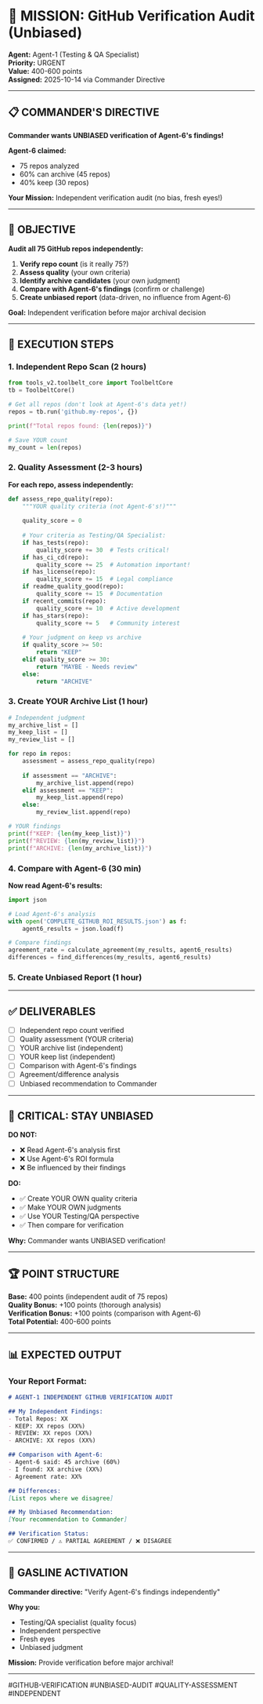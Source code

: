 # 🎯 MISSION: GitHub Verification Audit (Unbiased)

**Agent:** Agent-1 (Testing & QA Specialist)  
**Priority:** URGENT  
**Value:** 400-600 points  
**Assigned:** 2025-10-14 via Commander Directive

---

## 📋 **COMMANDER'S DIRECTIVE**

**Commander wants UNBIASED verification of Agent-6's findings!**

**Agent-6 claimed:**
- 75 repos analyzed
- 60% can archive (45 repos)
- 40% keep (30 repos)

**Your Mission:** Independent verification audit (no bias, fresh eyes!)

---

## 🎯 **OBJECTIVE**

**Audit all 75 GitHub repos independently:**

1. **Verify repo count** (is it really 75?)
2. **Assess quality** (your own criteria)
3. **Identify archive candidates** (your own judgment)
4. **Compare with Agent-6's findings** (confirm or challenge)
5. **Create unbiased report** (data-driven, no influence from Agent-6)

**Goal:** Independent verification before major archival decision

---

## 📝 **EXECUTION STEPS**

### **1. Independent Repo Scan (2 hours)**

```python
from tools_v2.toolbelt_core import ToolbeltCore
tb = ToolbeltCore()

# Get all repos (don't look at Agent-6's data yet!)
repos = tb.run('github.my-repos', {})

print(f"Total repos found: {len(repos)}")

# Save YOUR count
my_count = len(repos)
```

### **2. Quality Assessment (2-3 hours)**

**For each repo, assess independently:**

```python
def assess_repo_quality(repo):
    """YOUR quality criteria (not Agent-6's!)"""
    
    quality_score = 0
    
    # Your criteria as Testing/QA Specialist:
    if has_tests(repo):
        quality_score += 30  # Tests critical!
    if has_ci_cd(repo):
        quality_score += 25  # Automation important!
    if has_license(repo):
        quality_score += 15  # Legal compliance
    if readme_quality_good(repo):
        quality_score += 15  # Documentation
    if recent_commits(repo):
        quality_score += 10  # Active development
    if has_stars(repo):
        quality_score += 5   # Community interest
    
    # Your judgment on keep vs archive
    if quality_score >= 50:
        return "KEEP"
    elif quality_score >= 30:
        return "MAYBE - Needs review"
    else:
        return "ARCHIVE"
```

### **3. Create YOUR Archive List (1 hour)**

```python
# Independent judgment
my_archive_list = []
my_keep_list = []
my_review_list = []

for repo in repos:
    assessment = assess_repo_quality(repo)
    
    if assessment == "ARCHIVE":
        my_archive_list.append(repo)
    elif assessment == "KEEP":
        my_keep_list.append(repo)
    else:
        my_review_list.append(repo)

# YOUR findings
print(f"KEEP: {len(my_keep_list)}")
print(f"REVIEW: {len(my_review_list)}")
print(f"ARCHIVE: {len(my_archive_list)}")
```

### **4. Compare with Agent-6 (30 min)**

**Now read Agent-6's results:**

```python
import json

# Load Agent-6's analysis
with open('COMPLETE_GITHUB_ROI_RESULTS.json') as f:
    agent6_results = json.load(f)

# Compare findings
agreement_rate = calculate_agreement(my_results, agent6_results)
differences = find_differences(my_results, agent6_results)
```

### **5. Create Unbiased Report (1 hour)**

---

## ✅ **DELIVERABLES**

- [ ] Independent repo count verified
- [ ] Quality assessment (YOUR criteria)
- [ ] YOUR archive list (independent)
- [ ] YOUR keep list (independent)
- [ ] Comparison with Agent-6's findings
- [ ] Agreement/difference analysis
- [ ] Unbiased recommendation to Commander

---

## 🎯 **CRITICAL: STAY UNBIASED**

**DO NOT:**
- ❌ Read Agent-6's analysis first
- ❌ Use Agent-6's ROI formula
- ❌ Be influenced by their findings

**DO:**
- ✅ Create YOUR OWN quality criteria
- ✅ Make YOUR OWN judgments
- ✅ Use YOUR Testing/QA perspective
- ✅ Then compare for verification

**Why:** Commander wants UNBIASED verification!

---

## 🏆 **POINT STRUCTURE**

**Base:** 400 points (independent audit of 75 repos)  
**Quality Bonus:** +100 points (thorough analysis)  
**Verification Bonus:** +100 points (comparison with Agent-6)  
**Total Potential:** 400-600 points

---

## 📊 **EXPECTED OUTPUT**

### **Your Report Format:**

```markdown
# AGENT-1 INDEPENDENT GITHUB VERIFICATION AUDIT

## My Independent Findings:
- Total Repos: XX
- KEEP: XX repos (XX%)
- REVIEW: XX repos (XX%)
- ARCHIVE: XX repos (XX%)

## Comparison with Agent-6:
- Agent-6 said: 45 archive (60%)
- I found: XX archive (XX%)
- Agreement rate: XX%

## Differences:
[List repos where we disagree]

## My Unbiased Recommendation:
[Your recommendation to Commander]

## Verification Status:
✅ CONFIRMED / ⚠️ PARTIAL AGREEMENT / ❌ DISAGREE
```

---

## 🐝 **GASLINE ACTIVATION**

**Commander directive:** "Verify Agent-6's findings independently"

**Why you:**
- Testing/QA specialist (quality focus)
- Independent perspective
- Fresh eyes
- Unbiased judgment

**Mission:** Provide verification before major archival!

---

#GITHUB-VERIFICATION #UNBIASED-AUDIT #QUALITY-ASSESSMENT #INDEPENDENT

